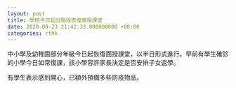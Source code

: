 ```yaml
---
layout: post
title: 學校今日起分階段恢復面授課堂
date: 2020-09-23 21:42:33.000000000 +08:00
categories: rthk
---
```


中小學及幼稚園部分年級今日起恢復面授課堂，以半日形式進行。早前有學生確診的小學今日如常復課，該小學容許家長決定是否安排子女返學。

有學生表示感到開心，已額外預備多些防疫物品。
